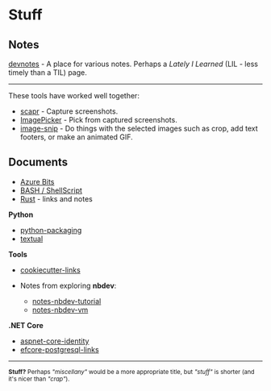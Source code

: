 # Stuff

## Notes

[devnotes](devnotes.md) - A place for various notes. Perhaps a *Lately I Learned* (LIL - less timely than a TIL) page.

---

These tools have worked well together:

- [scapr](https://github.com/wmelvin/scapr) - Capture screenshots.
- [ImagePicker](https://github.com/wmelvin/ImagePicker) - Pick from captured screenshots.
- [image-snip](https://github.com/wmelvin/image-snip) - Do things with the selected images such as crop, add text footers, or make an animated GIF.

## Documents

- [Azure Bits](doc/azure-bits.md)
- [BASH / ShellScript](doc/bash-sh.md)
- [Rust](doc/rust-lang.md) - links and notes

**Python**

- [python-packaging](doc/python-packaging.md)
- [textual](doc/python-textual.md)

**Tools**

- [cookiecutter-links](doc/cookiecutter-links.md)
- Notes from exploring **nbdev**:

    - [notes-nbdev-tutorial](doc/notes-nbdev-tutorial.md)
    - [notes-nbdev-vm](doc/notes-nbdev-vm.md)

**.NET Core**

- [aspnet-core-identity](doc/aspnet-core-identity.md)
- [efcore-postgresql-links](doc/efcore-postgresql-links.md)

---

<sub>**Stuff?** Perhaps *"miscellany"* would be a more appropriate title, but *"stuff"* is shorter (and it's nicer than *"crap"*).</sub>
